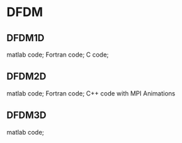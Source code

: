 # DFDM
## DFDM1D
matlab code;
Fortran code;
C code;
## DFDM2D
matlab code;
Fortran code;
C++ code with MPI
Animations

## DFDM3D
matlab code;
